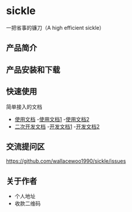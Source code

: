 # sickle
一把省事的镰刀（A high efficient sickle）

## 产品简介

## 产品安装和下载

## 快速使用

 简单接入的文档
 - [使用文档](./doc/use/README.md)
 		-[使用文档1](./doc/use/use1.md)
 		-[使用文档2](./doc/use/use2.md)
 - [二次开发文档](./doc/dev/README.md)
  		-[开发文档1](./doc/dev/dev1.md)
 		-[开发文档2](./doc/dev/dev2.md)

## 交流提问区

https://github.com/wallacewoo1990/sickle/issues

## 关于作者

- 个人地址
- 收款二维码






















